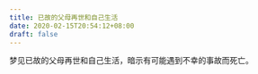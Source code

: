 ```yaml
---
title: 已故的父母再世和自己生活
date: 2020-02-15T20:54:12+08:00
draft: false
---
```


梦见已故的父母再世和自己生活，暗示有可能遇到不幸的事故而死亡。

